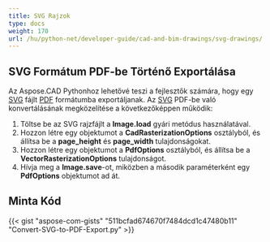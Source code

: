 ```yaml
---
title: SVG Rajzok
type: docs
weight: 170
url: /hu/python-net/developer-guide/cad-and-bim-drawings/svg-drawings/
---
```


## **SVG Formátum PDF-be Történő Exportálása**

Az Aspose.CAD Pythonhoz lehetővé teszi a fejlesztők számára, hogy egy [SVG](https://docs.fileformat.com/page-description-language/svg/) fájlt [PDF](https://docs.fileformat.com/pdf/) formátumba exportáljanak. Az [SVG](https://docs.fileformat.com/page-description-language/svg/) PDF-be való konvertálásának megközelítése a következőképpen működik:

1. Töltse be az SVG rajzfájlt a **Image.load** gyári metódus használatával.
1. Hozzon létre egy objektumot a **CadRasterizationOptions** osztályból, és állítsa be a **page_height** és **page_width** tulajdonságokat.
1. Hozzon létre egy objektumot a **PdfOptions** osztályból, és állítsa be a **VectorRasterizationOptions** tulajdonságot.
1. Hívja meg a **Image.save**-ot, miközben a második paraméterként egy **PdfOptions** objektumot ad át.

## Minta Kód

{{< gist "aspose-com-gists" "511bcfad674670f7484dcd1c47480b11" "Convert-SVG-to-PDF-Export.py" >}}
